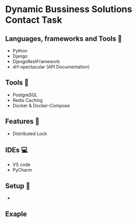# Dynamic Bussiness Solutions Contact Task

## Languages, frameworks and Tools 📑
 - Python
 - Django
 - DjangoRestFramework
 - drf-spectacular (API Documentation)

## Tools 🔎
 - PostgreSQL
 - Redis Caching
 - Docker & Docker-Compose

## Features 🥇
 - Distributed Lock

## IDEs 💻
 - VS code
 - PyCharm

## Setup 💽
 - 

## Exaple 
